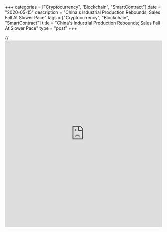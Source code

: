 +++
categories = ["Cryptocurrency", "Blockchain", "SmartContract"]
date = "2020-05-15"
description = "China's Industrial Production Rebounds; Sales Fall At Slower Pace"
tags = ["Cryptocurrency", "Blockchain", "SmartContract"]
title = "China's Industrial Production Rebounds; Sales Fall At Slower Pace"
type = "post"
+++

{{<iframe id="large-banner" src="https://www.bounty.group/#slide=21.0" width="100%" height="600" scrolling="no" style="border: 0px solid rgb(216, 221, 230); border-radius: 3px;">}}

China's industrial production rebounded and the decline in retail sales
slowed in April, suggesting that the [economy][1] is recovering slowly
as coronavirus, or Covid-19, subsides.

Industrial production grew 3.9 percent in April from the last year,
reversing a 1.1 percent fall in March, data published by the National
Bureau of Statistics showed Friday. Economists had forecast a moderate
1.5 percent growth.

Retail sales fell 7.5 percent on a yearly basis, slower than the 15.8
percent increase seen in March. However, this was bigger than the
expected drop of 7 percent.  
  
Fixed asset investment declined 10.3 percent in January to April period
after falling 16.1 percent in January to March. Investment was forecast
to decrease 10 percent.

The urban jobless rate advanced to 6 percent in April from 5.9 percent
in March.

China's economic operation is gradually recovering towards
normalization, the statistical office said. Nonetheless, the economy
still faces many challenges due to the global spreading of covid-19.

China's industrial production, retail sales and fixed asset investment
growth only show a slow recovery, an ING economist Iris Pang, said.

With very high unemployment around the world, weak external demand will
continue to put pressure on China's manufacturing and export sectors,
and therefore jobs, the economist noted.

The economy had contracted 6.8 percent in the first quarter, which was
the first fall at least since 1992. The International Monetary Fund
forecast China to grow a moderate 1.2 percent this year.

For comments and feedback [contact](https://www.playgroundfx.com/contact/): editorial@rtt[news](https://www.letsplayfx.com/blog/forex-news-website/).com

[Economic News][1]

 **What parts of the world are seeing the best (and worst) economic
performances lately? Click[here][2] to check out our [Econ Scorecard][2]
and find out! See up-to-the-moment [ranking](https://www.playgroundfx.com/blog/crypto-exchange-ranking/)s for the best and worst
performers in [GDP][3], [unemployment rate][4], [inflation][5] and much
more.**

   1. www.rtt[news](https://www.letsplayfx.com/blog/forex-news-website/).com/Content/EconomicNews.aspx
   2. www.rtt[news](https://www.letsplayfx.com/blog/forex-news-website/).com/economic-scorecard/world-rank/retail-sales/highest-performance.aspx
   3. www.rtt[news](https://www.letsplayfx.com/blog/forex-news-website/).com/economic-scorecard/world-rank/GDP/highest-performance.aspx
   4. www.rtt[news](https://www.letsplayfx.com/blog/forex-news-website/).com/economic-scorecard/world-rank/unemployment-rate/lowest-performance.aspx
   5. www.rtt[news](https://www.letsplayfx.com/blog/forex-news-website/).com/economic-scorecard/world-rank/CPI/highest-performance.aspx